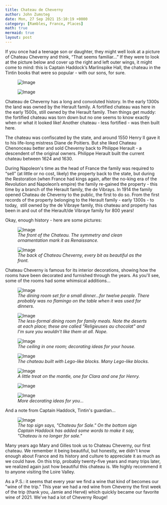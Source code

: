 ```yaml
---
title: Chateau de Cheverny
author: John Zumsteg
date: Mon, 27 Sep 2021 15:10:19 +0000
category: [Rambles, France, Places]
math: true
mermaid: true
layout: post
---
```

<p class="p1"><span class="s1">If you once had a teenage son or daughter, they might well look at a picture of Chateau Cheverny and think, “That seems familiar…” If they were to look at the picture below and cover up the right and left outer wings, it might come to mind: this is Captain Haddock’s Marlinspike Hall, the chateau in the Tintin books that were so popular - with our sons, for sure.</span></p>
<figure class = "landscape">
	<img src="{{"/assets/images/2021/09/tintin-386x254-1.jpg" | prepend: site.baseurl | prepend: site.url }}" alt="Image" />
	<figcaption></figcaption>
</figure>

<figure class = "landscape">
	<img src="{{"/assets/images/2021/09/DSC01318.jpg" | prepend: site.baseurl | prepend: site.url }}" alt="Image" />
	<figcaption></figcaption>
</figure>


<p class="p1"><span class="s1">Chateau de Cheverny has a long and convoluted history. In the early 1300s the land was owned by the Herault family. A fortified chateau was here in th</span><span class="s1">e early 1500s, still owned by the Herault family. Then things get muddy: the fortified chateau was torn down but no one seems to know exactly when or what it looked like!<span class="Apple-converted-space"> Another chateau - less fortified - was then built here.</span></span></p>
<p class="p1"><span class="s1">The chateau was confiscated by the state, and around 1550 Henry II gave it to his life-long mistress Diane de Poitiers. But she liked Chateau Chenonceau better and sold Cheverny back to Philippe Herault - a descendent of the original owners. Philippe Herault built the current chateau between 1624 and 1630.</span></p>
<p class="p1"><span class="s1">During Napoleon's time as the head of France the family was required to “sell” (at little or no cost, likely) the property back to the state, but during the Restoration (when France had kings again, after the no-king era of the Revolution and Napoleon’s empire) the family re-gained the property - this time by a branch of the Herault family, the de Vibrays. In 1914 the family opened Chateau de Cheverny to the public, the first to do so. From the first records of the property belonging to the Herault family - early 1300s - to today,&nbsp; still owned by the de Vibraye family, this chateau and property has been in and out of the Herault/de Vibraye family for 800 years!</span></p>
<p class="p1"><span class="s1">Okay, enough history - here are some pictures:</span></p>


<figure class = "landscape">
	<img src="{{"/assets/images/2021/09/DSC01354.jpg" | prepend: site.baseurl | prepend: site.url }}" alt="Image" />
	<figcaption><em>The front of the Chateau. The symmetry and clean ornamentation mark it as Renaissance.&nbsp;</em></figcaption>
</figure>



<figure class = "landscape">
	<img src="{{"/assets/images/2021/09/DSC01368.jpg" | prepend: site.baseurl | prepend: site.url }}" alt="Image" />
	<figcaption><em>The back of Chateau Cheverny, every bit as beautiful as the front.</em></figcaption>
</figure>



Chateau Cheverny is famous for its interior decorations, showing how the rooms have been decorated and furnished through the years. As you'll see, some of the rooms had some whimsical additions...

<figure class = "landscape">
	<img src="{{"/assets/images/2021/09/DSC01321.jpg" | prepend: site.baseurl | prepend: site.url }}" alt="Image" />
	<figcaption><em>The dining room set for a small dinner...for twelve people. There probably was no flamingo on the table when it was used for dinners.</em></figcaption>
</figure>



<figure class = "landscape">
	<img src="{{"/assets/images/2021/09/DSC01329.jpg" | prepend: site.baseurl | prepend: site.url }}" alt="Image" />
	<figcaption><em>The less-formal dining room for family meals. Note the deserts at each place; these are called "Religieuses au chocolat" and I'm sure you wouldn't like them at all. Nope.</em></figcaption>
</figure>



<figure class = "landscape">
	<img src="{{"/assets/images/2021/09/DSC01322.jpg" | prepend: site.baseurl | prepend: site.url }}" alt="Image" />
	<figcaption><em>The ceiling in one room; decorating ideas for your house.</em></figcaption>
</figure>



<figure class = "landscape">
	<img src="{{"/assets/images/2021/09/DSC01339.jpg" | prepend: site.baseurl | prepend: site.url }}" alt="Image" />
	<figcaption><em>The chateau built with Lego-like blocks. Many Lego-like blocks.</em></figcaption>
</figure>



<figure class = "portrait">
	<img src="{{"/assets/images/2021/09/DSC01333.jpg" | prepend: site.baseurl | prepend: site.url }}" alt="Image" />
	<figcaption><em>A little treat on the mantle, one for Clara and one for Henry.</em></figcaption>
</figure>



<figure class = "landscape">
	<img src="{{"/assets/images/2021/09/DSC01349.jpg" | prepend: site.baseurl | prepend: site.url }}" alt="Image" />
	<figcaption></figcaption>
</figure>



<figure class = "portrait">
	<img src="{{"/assets/images/2021/09/DSC01326.jpg" | prepend: site.baseurl | prepend: site.url }}" alt="Image" />
	<figcaption><em>More decorating ideas for you...</em></figcaption>
</figure>



And a note from Captain Haddock, Tintin's guardian...

<figure class = "landscape">
	<img src="{{"/assets/images/2021/09/DSC01364.jpg" | prepend: site.baseurl | prepend: site.url }}" alt="Image" />
	<figcaption><em>The top sign says, "Chateau for Sale." On the bottom sign Captain Haddock has added some words to make it say, "Chateau is no longer for sale."&nbsp;</em></figcaption>
</figure>



Many years ago Mary and Gilles took us to Chateau Cheverny, our first chateau. We remember it being beautiful, but honestly, we didn't know enough about France and its history and culture to appreciate it as much as we could have. On this trip, probably twenty-five years and many trips later, we realized again just how beautiful this chateau is. We highly recommend it to anyone visiting the Loire Valley.

As a P.S.: it seems that every year we find a wine that kind of becomes our "wine of the trip." This year we had a red wine from Cheverny the first week of the trip (thank you, Jamie and Hervé) which quickly became our favorite wine of 2021. We've had a lot of Cheverny Rouge!
